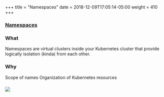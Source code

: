 +++
title = "Namespaces"
date = 2018-12-09T17:05:14-05:00
weight = 410
+++

### [Namespaces](https://kubernetes.io/docs/concepts/overview/working-with-objects/namespaces/)

### What

Namespaces are virtual clusters inside your Kubernetes cluster that provide logically isolation (kinda) from each other.

### Why

Scope of names
Organization of Kubernetes resources

### ![](/louk8cnc-intro-k8s/images/kubernetes/ns.png) 


